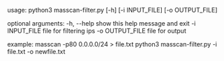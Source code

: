 
usage: python3 masscan-filter.py [-h] [-i INPUT_FILE] [-o OUTPUT_FILE]

optional arguments:
  -h, --help      show this help message and exit
  -i INPUT_FILE   file for filtering ips
  -o OUTPUT_FILE  file for output

example:
masscan -p80 0.0.0.0/24 > file.txt
python3 masscan-filter.py -i file.txt -o newfile.txt
